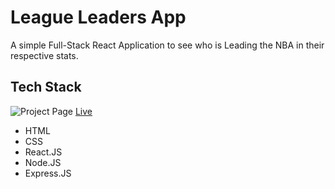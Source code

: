 # League Leaders App

A simple Full-Stack React Application to see who is Leading the NBA in their respective stats.

## Tech Stack



![Project Page](https://earlsribpalace.com/wp-content/uploads/2019/07/coming-soon-store-placeholder-image.gif)
[Live](https://league-leaders.netlify.app)

* HTML
* CSS
* React.JS
* Node.JS
* Express.JS

